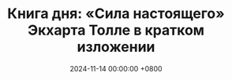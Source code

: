 ---
title: "Книга дня: «Сила настоящего» Экхарта Толле в кратком изложении"
description: >-
  🌿 «Сила настоящего» — глубоко духовное и вдохновляющее произведение Экхарта Толле, которое учит жить в моменте и освобождаться от тревог прошлого и беспокойств о будущем. Погрузитесь в "Сила настоящего" Экхарта Толле! Осознанность и внутренний покой для преодоления стресса и роста.
date: 2024-11-14 00:00:00 +0800
categories: [Мышление, Конспекты-книг]
tags:
  [
    сила-настоящего,
    экхарт-толле,
    духовность,
    осознанность,
    настоящий-момент,
    саморазвитие,
    внутренний-покой,
    снижение-стресса,
    сознание,
    духовное-пробуждение,
    самосознание,
    вдохновение,
    медитация,
    обзор-книг,
    личностный-рост
  ]
image: 
alt: Обложка книги Сила настоящего Экхарта Толле
fallback:
  - 
  - 
---